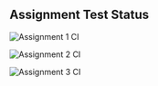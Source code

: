 ## Assignment Test Status

![Assignment 1 CI](https://github.com/codylyp/c756-exer/actions/workflows/ci-a1.yml/badge.svg)

![Assignment 2 CI](https://github.com/codylyp/c756-exer/actions/workflows/ci-a2.yml/badge.svg)

![Assignment 3 CI](https://github.com/codylyp/c756-exer/actions/workflows/ci-a3.yml/badge.svg)
